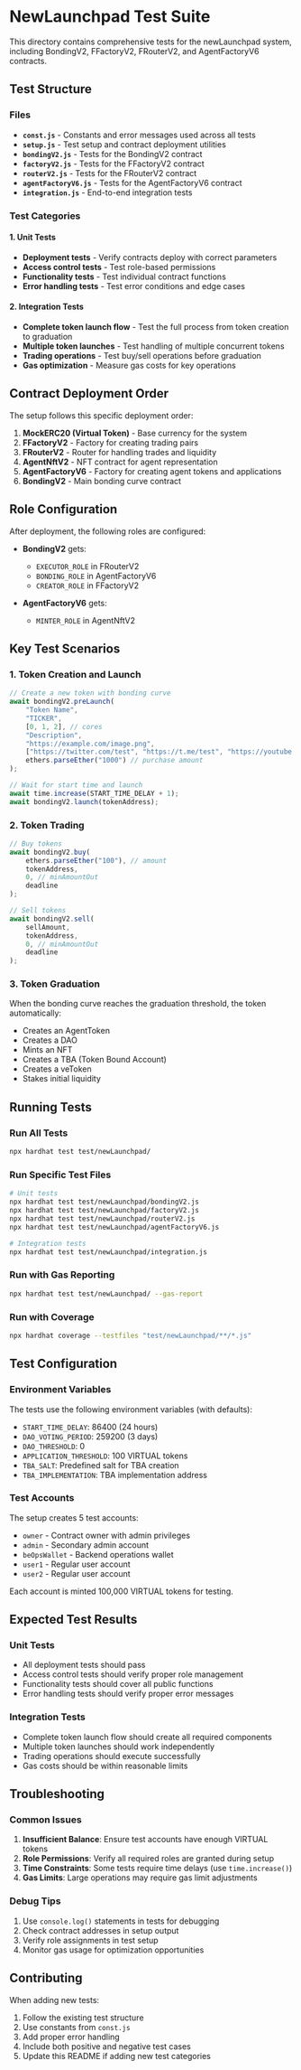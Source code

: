 # NewLaunchpad Test Suite

This directory contains comprehensive tests for the newLaunchpad system, including BondingV2, FFactoryV2, FRouterV2, and AgentFactoryV6 contracts.

## Test Structure

### Files

- **`const.js`** - Constants and error messages used across all tests
- **`setup.js`** - Test setup and contract deployment utilities
- **`bondingV2.js`** - Tests for the BondingV2 contract
- **`factoryV2.js`** - Tests for the FFactoryV2 contract
- **`routerV2.js`** - Tests for the FRouterV2 contract
- **`agentFactoryV6.js`** - Tests for the AgentFactoryV6 contract
- **`integration.js`** - End-to-end integration tests

### Test Categories

#### 1. Unit Tests
- **Deployment tests** - Verify contracts deploy with correct parameters
- **Access control tests** - Test role-based permissions
- **Functionality tests** - Test individual contract functions
- **Error handling tests** - Test error conditions and edge cases

#### 2. Integration Tests
- **Complete token launch flow** - Test the full process from token creation to graduation
- **Multiple token launches** - Test handling of multiple concurrent tokens
- **Trading operations** - Test buy/sell operations before graduation
- **Gas optimization** - Measure gas costs for key operations

## Contract Deployment Order

The setup follows this specific deployment order:

1. **MockERC20 (Virtual Token)** - Base currency for the system
2. **FFactoryV2** - Factory for creating trading pairs
3. **FRouterV2** - Router for handling trades and liquidity
4. **AgentNftV2** - NFT contract for agent representation
5. **AgentFactoryV6** - Factory for creating agent tokens and applications
6. **BondingV2** - Main bonding curve contract

## Role Configuration

After deployment, the following roles are configured:

- **BondingV2** gets:
  - `EXECUTOR_ROLE` in FRouterV2
  - `BONDING_ROLE` in AgentFactoryV6
  - `CREATOR_ROLE` in FFactoryV2

- **AgentFactoryV6** gets:
  - `MINTER_ROLE` in AgentNftV2

## Key Test Scenarios

### 1. Token Creation and Launch
```javascript
// Create a new token with bonding curve
await bondingV2.preLaunch(
    "Token Name",
    "TICKER",
    [0, 1, 2], // cores
    "Description",
    "https://example.com/image.png",
    ["https://twitter.com/test", "https://t.me/test", "https://youtube.com/test", "https://example.com"],
    ethers.parseEther("1000") // purchase amount
);

// Wait for start time and launch
await time.increase(START_TIME_DELAY + 1);
await bondingV2.launch(tokenAddress);
```

### 2. Token Trading
```javascript
// Buy tokens
await bondingV2.buy(
    ethers.parseEther("100"), // amount
    tokenAddress,
    0, // minAmountOut
    deadline
);

// Sell tokens
await bondingV2.sell(
    sellAmount,
    tokenAddress,
    0, // minAmountOut
    deadline
);
```

### 3. Token Graduation
When the bonding curve reaches the graduation threshold, the token automatically:
- Creates an AgentToken
- Creates a DAO
- Mints an NFT
- Creates a TBA (Token Bound Account)
- Creates a veToken
- Stakes initial liquidity

## Running Tests

### Run All Tests
```bash
npx hardhat test test/newLaunchpad/
```

### Run Specific Test Files
```bash
# Unit tests
npx hardhat test test/newLaunchpad/bondingV2.js
npx hardhat test test/newLaunchpad/factoryV2.js
npx hardhat test test/newLaunchpad/routerV2.js
npx hardhat test test/newLaunchpad/agentFactoryV6.js

# Integration tests
npx hardhat test test/newLaunchpad/integration.js
```

### Run with Gas Reporting
```bash
npx hardhat test test/newLaunchpad/ --gas-report
```

### Run with Coverage
```bash
npx hardhat coverage --testfiles "test/newLaunchpad/**/*.js"
```

## Test Configuration

### Environment Variables
The tests use the following environment variables (with defaults):

- `START_TIME_DELAY`: 86400 (24 hours)
- `DAO_VOTING_PERIOD`: 259200 (3 days)
- `DAO_THRESHOLD`: 0
- `APPLICATION_THRESHOLD`: 100 VIRTUAL tokens
- `TBA_SALT`: Predefined salt for TBA creation
- `TBA_IMPLEMENTATION`: TBA implementation address

### Test Accounts
The setup creates 5 test accounts:
- `owner` - Contract owner with admin privileges
- `admin` - Secondary admin account
- `beOpsWallet` - Backend operations wallet
- `user1` - Regular user account
- `user2` - Regular user account

Each account is minted 100,000 VIRTUAL tokens for testing.

## Expected Test Results

### Unit Tests
- All deployment tests should pass
- Access control tests should verify proper role management
- Functionality tests should cover all public functions
- Error handling tests should verify proper error messages

### Integration Tests
- Complete token launch flow should create all required components
- Multiple token launches should work independently
- Trading operations should execute successfully
- Gas costs should be within reasonable limits

## Troubleshooting

### Common Issues

1. **Insufficient Balance**: Ensure test accounts have enough VIRTUAL tokens
2. **Role Permissions**: Verify all required roles are granted during setup
3. **Time Constraints**: Some tests require time delays (use `time.increase()`)
4. **Gas Limits**: Large operations may require gas limit adjustments

### Debug Tips

1. Use `console.log()` statements in tests for debugging
2. Check contract addresses in setup output
3. Verify role assignments in test setup
4. Monitor gas usage for optimization opportunities

## Contributing

When adding new tests:

1. Follow the existing test structure
2. Use constants from `const.js`
3. Add proper error handling
4. Include both positive and negative test cases
5. Update this README if adding new test categories
